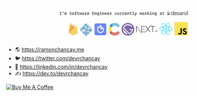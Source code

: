 ![Software developer](https://raw.githubusercontent.com/devrchancay/devrchancay/master/dev-banner.png)


- 🌎  https://ramonchancay.me
- 🐦  https://twitter.com/devrchancay
- 👔  https://linkedin.com/in/devrchancay
- ✍️   https://dev.to/devrchancay


<a href="https://www.buymeacoffee.com/devrchancay" target="_blank"><img src="https://cdn.buymeacoffee.com/buttons/v2/default-yellow.png" alt="Buy Me A Coffee" style="height: 60px !important;width: 217px !important;" ></a>


